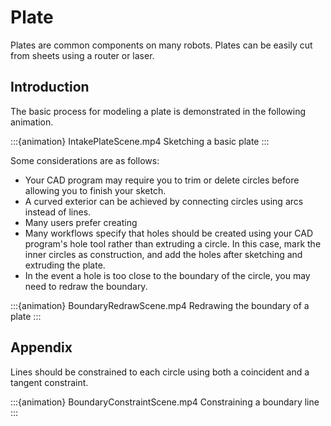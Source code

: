 # Plate
Plates are common components on many robots. Plates can be easily cut from sheets using a router or laser.

## Introduction
The basic process for modeling a plate is demonstrated in the following animation.

:::{animation} IntakePlateScene.mp4
Sketching a basic plate
:::

Some considerations are as follows:
* Your CAD program may require you to trim or delete circles before allowing you to finish your sketch.
* A curved exterior can be achieved by connecting circles using arcs instead of lines.
* Many users prefer creating 
* Many workflows specify that holes should be created using your CAD program's hole tool rather than extruding a circle. In this case, mark the inner circles as construction, and add the holes after sketching and extruding the plate.
* In the event a hole is too close to the boundary of the circle, you may need to redraw the boundary.

:::{animation} BoundaryRedrawScene.mp4
Redrawing the boundary of a plate
:::

## Appendix
Lines should be constrained to each circle using both a coincident and a tangent constraint.

:::{animation} BoundaryConstraintScene.mp4
Constraining a boundary line
:::